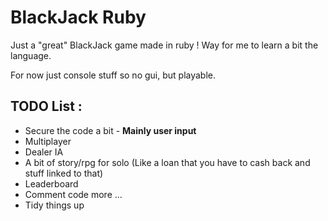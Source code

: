 # BlackJack Ruby

Just a "great" BlackJack game made in ruby ! Way for me to learn a bit the language.

For now just console stuff so no gui, but playable.

## TODO List :

* Secure the code a bit - **Mainly user input**
* Multiplayer
* Dealer IA
* A bit of story/rpg for solo (Like a loan that you have to cash back and stuff linked to that)
* Leaderboard
* Comment code more ...
* Tidy things up
